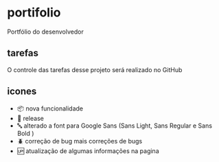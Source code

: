 # portifolio

Portfólio do desenvolvedor

## tarefas

O controle das tarefas desse projeto será realizado no GitHub

## icones

- :package: nova funcionalidade
- :checkered_flag: release
- :abc: alterado a font para Google Sans (Sans Light, Sans Regular e Sans Bold )
- :beetle: correção de bug mais correções de bugs
- :up: atualização de algumas informações na pagina